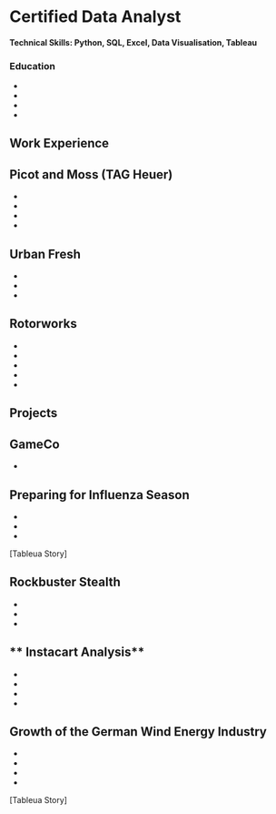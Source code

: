 # Certified Data Analyst
#### Technical Skills: Python, SQL, Excel, Data Visualisation, Tableau
### Education
-
-
-
 -

## Work Experience
**Picot and Moss (TAG Heuer)**
 -
 -
 -
 -
 -

**Urban Fresh**
 -
 -
 -
 -


**Rotorworks**
 -
 -
 -
 -
 -
 -

## Projects
**GameCo**
 -
 -

**Preparing for Influenza Season**
 -
 -
 -
 -
[Tableua Story]

**Rockbuster Stealth**
 -
 -
 -
 -

** Instacart Analysis**
 -
 -
 -
 -
 -

**Growth of the German Wind Energy Industry**
 -
 -
 -
 -
 -
[Tableua Story]
